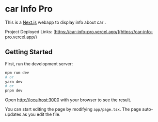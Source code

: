 # car Info Pro

This is a [Next.js](https://nextjs.org/) webapp to display info about car .

Project Deployed Links: [https://car-info-pro.vercel.app/](https://car-info-pro.vercel.app/)

## Getting Started

First, run the development server:

```bash
npm run dev
# or
yarn dev
# or
pnpm dev
```

Open [http://localhost:3000](http://localhost:3000) with your browser to see the result.

You can start editing the page by modifying `app/page.tsx`. The page auto-updates as you edit the file.
